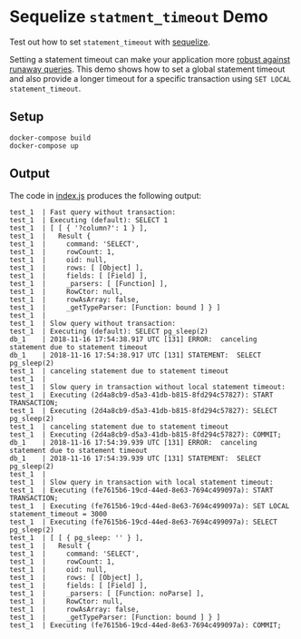 # Sequelize `statment_timeout` Demo

Test out how to set `statement_timeout` with [sequelize](http://docs.sequelizejs.com/).

Setting a statement timeout can make your application more [robust against runaway queries](https://www.citusdata.com/blog/2017/04/28/postgres-tips-for-rails/). This demo shows how to set a global statement timeout and also provide a longer timeout for a specific transaction using `SET LOCAL statement_timeout`.

## Setup

```
docker-compose build
docker-compose up
```

## Output

The code in [index.js](index.js) produces the following output:

```
test_1  | Fast query without transaction:
test_1  | Executing (default): SELECT 1
test_1  | [ [ { '?column?': 1 } ],
test_1  |   Result {
test_1  |     command: 'SELECT',
test_1  |     rowCount: 1,
test_1  |     oid: null,
test_1  |     rows: [ [Object] ],
test_1  |     fields: [ [Field] ],
test_1  |     _parsers: [ [Function] ],
test_1  |     RowCtor: null,
test_1  |     rowAsArray: false,
test_1  |     _getTypeParser: [Function: bound ] } ]
test_1  |
test_1  | Slow query without transaction:
test_1  | Executing (default): SELECT pg_sleep(2)
db_1    | 2018-11-16 17:54:38.917 UTC [131] ERROR:  canceling statement due to statement timeout
db_1    | 2018-11-16 17:54:38.917 UTC [131] STATEMENT:  SELECT pg_sleep(2)
test_1  | canceling statement due to statement timeout
test_1  |
test_1  | Slow query in transaction without local statement timeout:
test_1  | Executing (2d4a8cb9-d5a3-41db-b815-8fd294c57827): START TRANSACTION;
test_1  | Executing (2d4a8cb9-d5a3-41db-b815-8fd294c57827): SELECT pg_sleep(2)
test_1  | canceling statement due to statement timeout
test_1  | Executing (2d4a8cb9-d5a3-41db-b815-8fd294c57827): COMMIT;
db_1    | 2018-11-16 17:54:39.939 UTC [131] ERROR:  canceling statement due to statement timeout
db_1    | 2018-11-16 17:54:39.939 UTC [131] STATEMENT:  SELECT pg_sleep(2)
test_1  |
test_1  | Slow query in transaction with local statement timeout:
test_1  | Executing (fe7615b6-19cd-44ed-8e63-7694c499097a): START TRANSACTION;
test_1  | Executing (fe7615b6-19cd-44ed-8e63-7694c499097a): SET LOCAL statement_timeout = 3000
test_1  | Executing (fe7615b6-19cd-44ed-8e63-7694c499097a): SELECT pg_sleep(2)
test_1  | [ [ { pg_sleep: '' } ],
test_1  |   Result {
test_1  |     command: 'SELECT',
test_1  |     rowCount: 1,
test_1  |     oid: null,
test_1  |     rows: [ [Object] ],
test_1  |     fields: [ [Field] ],
test_1  |     _parsers: [ [Function: noParse] ],
test_1  |     RowCtor: null,
test_1  |     rowAsArray: false,
test_1  |     _getTypeParser: [Function: bound ] } ]
test_1  | Executing (fe7615b6-19cd-44ed-8e63-7694c499097a): COMMIT;
```


